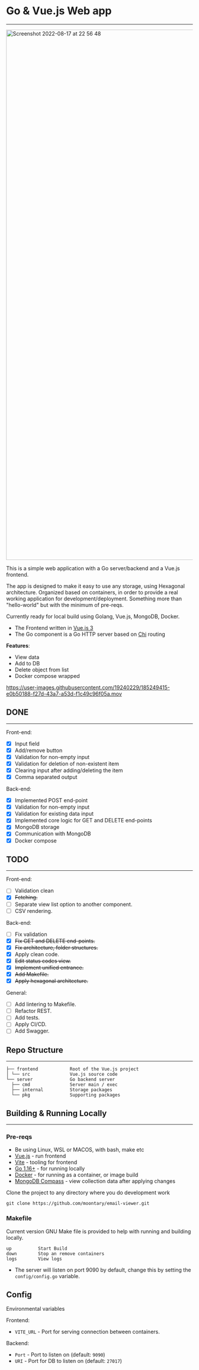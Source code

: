 # Go & Vue.js Web app 
___

<img width="1433" alt="Screenshot 2022-08-17 at 22 56 48" src="https://user-images.githubusercontent.com/19240229/185249471-49de37e6-8279-473b-bbfc-60ee7f69cc90.png">


This is a simple web application with a Go server/backend and a Vue.js frontend.

The app is designed to make it easy to use any storage, using Hexagonal architecture.
Organized based on containers, in order to provide a real working application for development/deployment.
Something more than "hello-world" but with the minimum of pre-reqs.

Currently ready for local build using Golang, Vue.js, MongoDB, Docker.

* The Frontend written in [Vue.js 3](https://vuejs.org/guide/quick-start.html)
* The Go component is a Go HTTP server based on [Chi](https://go-chi.io/#/README) routing

**Features**:
* View data
* Add to DB
* Delete object from list 
* Docker compose wrapped


https://user-images.githubusercontent.com/19240229/185249415-e0b50188-f27d-43a7-a53d-f1c49c96f05a.mov


## DONE
___
Front-end:

- [x] Input field
- [x] Add/remove button
- [x] Validation for non-empty input
- [x] Validation for deletion of non-existent item
- [x] Clearing input after adding/deleting the item
- [x] Comma separated output

Back-end:

- [x] Implemented POST end-point
- [x] Validation for non-empty input
- [x] Validation for existing data input
- [x] Implemented core logic for GET and DELETE end-points
- [x] MongoDB storage
- [x] Communication with MongoDB
- [x] Docker compose

## TODO
___
Front-end:
- [ ] Validation clean
- [x] ~~Fetching.~~
- [ ] Separate view list option to another component.
- [ ] CSV rendering.

Back-end:
- [ ] Fix validation
- [x] ~~Fix GET and DELETE end-points.~~
- [x] ~~Fix architecture, folder structures.~~
- [x] Apply clean code.
- [x] ~~Edit status codes view.~~
- [x] ~~Implement unified entrance.~~
- [x] ~~Add Makefile.~~
- [x] ~~Apply hexagonal architecture.~~

General:
- [ ] Add lintering to Makefile.
- [ ] Refactor REST.
- [ ] Add tests.
- [ ] Apply CI/CD.
- [ ] Add Swagger.

## Repo Structure
___
```
├── frontend            Root of the Vue.js project
│ └── src               Vue.js source code
└── server              Go backend server
  ├── cmd               Server main / exec
  ├── internal          Storage packages
  └── pkg               Supporting packages
```
## Building & Running Locally
___
### Pre-reqs
* Be using Linux, WSL or MACOS, with bash, make etc
* [Vue.js](https://vuejs.org/guide/quick-start.html) - run frontend  
* [Vite](https://vitejs.dev/) - tooling for frontend
* [Go 1.16+](https://golang.org/doc/install) - for running locally
* [Docker](https://docs.docker.com/get-docker/) - for running as a container, or image build
* [MongoDB Compass](https://www.mongodb.com/products/compass) - view collection data after applying changes 

Clone the project to any directory where you do development work

```
git clone https://github.com/moontary/email-viewer.git
```

### Makefile

Current version GNU Make file is provided to help with running and building locally.

```
up          Start Build
down        Stop an remove containers
logs        View logs
```

* The server will listen on port 9090 by default, change this by setting the `config/config.go` variable.

## Config

Environmental variables

Frontend:

* `VITE_URL` - Port for serving connection between containers. 

Backend:

* `Port` - Port to listen on (default: `9090`)
* `URI` - Port for DB to listen on (default: `27017`)
